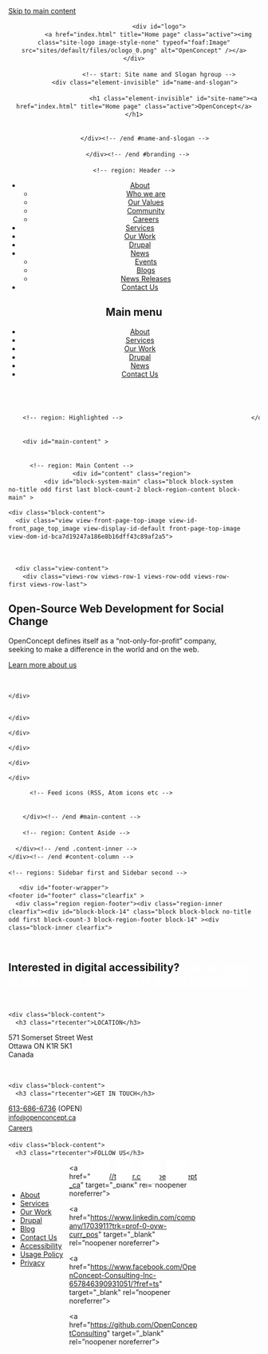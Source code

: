 <!DOCTYPE html>
<!--[if IEMobile 7]><html class="iem7" lang="en" dir="ltr"><![endif]-->
<!--[if lte IE 6]><html class="lt-ie9 lt-ie8 lt-ie7" lang="en" dir="ltr"><![endif]-->
<!--[if (IE 7)&(!IEMobile)]><html class="lt-ie9 lt-ie8" lang="en" dir="ltr"><![endif]-->
<!--[if IE 8]><html class="lt-ie9" lang="en" dir="ltr"><![endif]-->
<!--[if (gte IE 9)|(gt IEMobile 7)]><!--><html lang="en" dir="ltr" prefix="content: http://purl.org/rss/1.0/modules/content/ dc: http://purl.org/dc/terms/ foaf: http://xmlns.com/foaf/0.1/ og: http://ogp.me/ns# rdfs: http://www.w3.org/2000/01/rdf-schema# sioc: http://rdfs.org/sioc/ns# sioct: http://rdfs.org/sioc/types# skos: http://www.w3.org/2004/02/skos/core# xsd: http://www.w3.org/2001/XMLSchema# schema: http://schema.org/"><!--<![endif]-->

<!-- Mirrored from openconcept.ca/ by HTTrack Website Copier/3.x [XR&CO'2014], Fri, 23 Oct 2020 15:52:03 GMT -->
<!-- Added by HTTrack --><meta http-equiv="content-type" content="text/html;charset=utf-8" /><!-- /Added by HTTrack -->
<head>
<!--[if IE]><![endif]-->
<meta charset="utf-8" />
<meta name="google-site-verification" content="K3jcpQKm6OP7ThlPGOhOsJICsRLMqP98Jfn8Sl5e1P4" />
<link rel="shortcut icon" href="sites/default/files/favicon_0.ico" type="image/vnd.microsoft.icon" />
<meta name="description" content="Our team of experts builds customized, secure and inclusive entreprise applications using open-source software." />
<meta name="viewport" content="width=device-width, initial-scale=1" />
<meta name="MobileOptimized" content="width" />
<meta name="keywords" content="WCMS, entreprise applications, Drupal, CRM, LMS, eCommerce, eLearning, accessibility, cybersecurity, Ottawa" />
<meta name="HandheldFriendly" content="true" />
<meta name="apple-mobile-web-app-capable" content="yes" />
<meta name="generator" content="Drupal 7 (http://drupal.org)" />
<link rel="canonical" href="index.html" />
<link rel="shortlink" href="index.html" />
<meta name="twitter:card" content="summary" />
<meta name="twitter:site" content="@openconcept_ca" />
<meta name="twitter:site:id" content="229468736" />
<meta name="twitter:creator" content="@mgifford" />
<meta name="twitter:creator:id" content="18268293" />
<meta name="twitter:url" content="index.html" />
<title>OpenConcept | Open-source Web Development for Social Change</title>
<link type="text/css" rel="stylesheet" href="sites/default/files/advagg_css/css__CQRaTXRPokISplaAO5zsMjc00d4SUvDlg_HfVB32W1g__kYYgGcTEfM168eoJYZE6nGIKlMdnsa3jvWG3mKlFUDc__uNtay9YJwYTDKfp29_kPgazcGHUcn4IsOWjv8kqq3jk.css" media="all" />
<style>@import url("sites/openconcept.ca/themes/oc2014/indexe5f5.html?qinvx1");</style>
<link type="text/css" rel="stylesheet" href="sites/default/files/advagg_css/css__0kxo9a_7V-NXmMFyEka9ww5_KAh62JvVq0T_opEsnYI__yLupVjjUulT7jR2cTAx-8AnjCJEZttCLm-N5GL51cAg__uNtay9YJwYTDKfp29_kPgazcGHUcn4IsOWjv8kqq3jk.css" media="all" />
<link type="text/css" rel="stylesheet" href="sites/default/files/advagg_css/css__WQ3VIViemVu1z3pxCt1hYihEFTVqdm3SgqDmHAifCF8__8pEWrNOJbuWWcn2CXCq6Id8yS_eivMQaAg37yz85fmk__uNtay9YJwYTDKfp29_kPgazcGHUcn4IsOWjv8kqq3jk.css" media="all" />
<link type="text/css" rel="stylesheet" href="http://fonts.googleapis.com/css?family=Lato%7CArimo:400,700italic,400italic,700" media="all" />

<!--[if (lt IE 9)&(!IEMobile 7)]>
<link type="text/css" rel="stylesheet" href="/sites/default/files/advagg_css/css__L_hl_g5koAwf-tcMQbO0rF6TiioG2sSDkJP6VhlrJSE__Jt_t77XXAGMXO_thFaLEyXIrOahPFnRwr5VH4gzy-Wc__uNtay9YJwYTDKfp29_kPgazcGHUcn4IsOWjv8kqq3jk.css" media="screen" />
<![endif]-->
<style>#sliding-popup.sliding-popup-bottom,#sliding-popup.sliding-popup-bottom .eu-cookie-withdraw-banner,.eu-cookie-withdraw-tab{background:#0779bf}#sliding-popup.sliding-popup-bottom.eu-cookie-withdraw-wrapper{background:transparent}#sliding-popup .popup-content #popup-text h1,#sliding-popup .popup-content #popup-text h2,#sliding-popup .popup-content #popup-text h3,#sliding-popup .popup-content #popup-text p,#sliding-popup label,#sliding-popup div,.eu-cookie-compliance-secondary-button,.eu-cookie-withdraw-tab{color:#fff !important}.eu-cookie-withdraw-tab{border-color:#fff}.eu-cookie-compliance-more-button{color:#fff !important}</style>
<script>(function(i,s,o,g,r,a,m){i["GoogleAnalyticsObject"]=r;i[r]=i[r]||function(){(i[r].q=i[r].q||[]).push(arguments)},i[r].l=1*new Date();a=s.createElement(o),m=s.getElementsByTagName(o)[0];a.async=1;a.src=g;m.parentNode.insertBefore(a,m)})(window,document,"script","sites/default/files/googleanalytics/analyticse5f5.js?qinvx1","ga");ga("create", "UA-190532-1", {"cookieDomain":"auto"});ga("set", "anonymizeIp", true);ga("send", "pageview");</script>
</head>
<body class="html front not-logged-in no-sidebars page-home site-name-hidden site-name-openconcept page-panels">
  <div id="skip-link">
    <a href="#main-content" class="element-invisible element-focusable">Skip to main content</a>
  </div>
    <div id="page" class="page">

  <!-- region: Leaderboard -->
  
 <div class="focus">
  <header id="header" class="clearfix" role="banner">
          <!-- start: Branding -->
      <div id="branding" class="branding-elements clearfix">

                  <div id="logo">
            <a href="index.html" title="Home page" class="active"><img class="site-logo image-style-none" typeof="foaf:Image" src="sites/default/files/oclogo_0.png" alt="OpenConcept" /></a>          </div>
        
                  <!-- start: Site name and Slogan hgroup -->
          <div class="element-invisible" id="name-and-slogan">

                          <h1 class="element-invisible" id="site-name"><a href="index.html" title="Home page" class="active">OpenConcept</a></h1>
            
            
          </div><!-- /end #name-and-slogan -->
        
      </div><!-- /end #branding -->
    
    <!-- region: Header -->
    
  <div id="menu-bar" class="nav clearfix"><nav id="block-system-main-menu" class="block block-system block-menu no-title menu-wrapper menu-bar-wrapper clearfix odd first last block-count-1 block-region-menu-bar block-main-menu"  role="navigation">  
  
  <ul class="menu clearfix"><li class="first expanded menu-depth-1 menu-item-777"><a href="about.html" title="">About</a><ul class="menu clearfix"><li class="first leaf menu-depth-2 menu-item-981"><a href="who-we-are.html">Who we are</a></li><li class="leaf menu-depth-2 menu-item-782"><a href="values.html">Our Values</a></li><li class="leaf menu-depth-2 menu-item-783"><a href="community.html" title="Our involement with the BCorp Community.">Community</a></li><li class="last leaf menu-depth-2 menu-item-862"><a href="careers.html">Careers</a></li></ul></li><li class="collapsed menu-depth-1 menu-item-778"><a href="support.html">Services</a></li><li class="leaf menu-depth-1 menu-item-787"><a href="just-vision.html" title="">Our Work</a></li><li class="collapsed menu-depth-1 menu-item-1187"><a href="drupal.html">Drupal</a></li><li class="expanded menu-depth-1 menu-item-781"><a href="news.html" title="">News</a><ul class="menu clearfix"><li class="first leaf menu-depth-2 menu-item-979"><a href="events.html">Events</a></li><li class="leaf menu-depth-2 menu-item-980"><a href="blog.html" title="">Blogs</a></li><li class="last leaf menu-depth-2 menu-item-1212"><a href="news/news-releases.html">News Releases</a></li></ul></li><li class="last leaf menu-depth-1 menu-item-614"><a href="contact.html">Contact Us</a></li></ul>
  </nav></div>  <div id="primary-menu-bar" class="nav clearfix nav clearfix"><nav  class="primary-menu-wrapper menu-wrapper clearfix primary-menu-wrapper menu-wrapper clearfix"><h2 class="element-invisible">Main menu</h2><ul class="menu primary-menu clearfix"><li class="menu-777 first"><a href="about.html" title="">About</a></li><li class="menu-778"><a href="support.html">Services</a></li><li class="menu-787"><a href="just-vision.html" title="">Our Work</a></li><li class="menu-1187"><a href="drupal.html">Drupal</a></li><li class="menu-781"><a href="news.html" title="">News</a></li><li class="menu-614 last"><a href="contact.html">Contact Us</a></li></ul></nav></div>
  </header>
 </div>

  <!-- Navigation elements -->
  
  <!-- Breadcrumbs -->
  
  <!-- Messages and Help -->
    
  <!-- region: Secondary Content -->
  
  <div id="columns" class="columns clearfix">
    <div id="content-column" class="content-column" role="main">
      <div class="content-inner">

        <!-- region: Highlighted -->
        

        <div id="main-content" >
          
          
          <!-- region: Main Content -->
                      <div id="content" class="region">
              <div id="block-system-main" class="block block-system no-title odd first last block-count-2 block-region-content block-main" >  
  
  <div class="at-panel panel-display one-column clearfix" >
  <div class="region region-one-main">
    <div class="region-inner clearfix">
      <div class="panel-pane pane-views pane-front-page-top-image no-title block">
  <div class="block-inner clearfix">
    
            
    
    <div class="block-content">
      <div class="view view-front-page-top-image view-id-front_page_top_image view-display-id-default front-page-top-image view-dom-id-bca7d19247a186e8b16dff43c89af2a5">
        
  
  
      <div class="view-content">
        <div class="views-row views-row-1 views-row-odd views-row-first views-row-last">
      
  <div class="views-field views-field-nothing">        <span class="field-content"> <div class="front-page-banner">
<div class="text">
<div>
<h2>Open-Source Web Development for Social Change</h2>
<p>OpenConcept defines itself as a “not-only-for-profit” company, seeking to make a difference in the world and on the web.</p>
<p><a href="about.html">Learn more about us</a></p>
</div>
</div>
<div class="image nid-857">
<p>&nbsp;</p>
</div>

</div></span>  </div>  </div>
    </div>
  
  
  
  
  
  
</div>    </div>

    
    
  </div>
</div>


    </div>
  </div>
 

    </div>
  </div>
  </div>
    </div>

    
    
  </div>



  
  


    
    
  </div>



    
    
  </div>



    
    
  </div>

    </div>
  </div>
  

    
    
  </div>
    </div>
  </div>
  

    
    
  </div>

    </div>
  </div>
  </div>
    </div>

    
    
  </div>


    </div>
  </div>
  
  
  
   </div>

    
    
  </div>

    </div>
  </div>
  </div>
    </div>

    
    
  </div>



    
    
  </div>

    </div>
  </div>


  </div>            </div>
          
          <!-- Feed icons (RSS, Atom icons etc -->
          
          
        </div><!-- /end #main-content -->

        <!-- region: Content Aside -->
        
      </div><!-- /end .content-inner -->
    </div><!-- /end #content-column -->

    <!-- regions: Sidebar first and Sidebar second -->
        
  </div><!-- /end #columns -->

  <!-- region: Tertiary Content -->
  
  <!-- region: Footer -->
       <div id="footer-wrapper">
    <footer id="footer" class="clearfix" >
      <div class="region region-footer"><div class="region-inner clearfix"><div id="block-block-14" class="block block-block no-title odd first block-count-3 block-region-footer block-14" ><div class="block-inner clearfix">  
  
  <div class="block-content content"><p> </p>
<h2 class="rtecenter"><strong>Interested in digital accessibility? <a href="https://mailchi.mp/133e3c60c3f6/accessibility-action" style="color:white;">Sign up today to our monthly Accessibility Action Newsletter!</a></strong></h2>
<p> </p>
</div>
  </div></div><div id="block-panels-mini-location-get-in-touch-follow-us" class="block block-panels-mini no-title even block-count-4 block-region-footer block-location-get-in-touch-follow-us" >  
  
  <div class="block-content content"><div class="at-panel panel-display three-3x33 clearfix" id="mini-panel-location_get_in_touch_follow_us">
    <div class="region region-three-33-first">
    <div class="region-inner clearfix">
      <div class="panel-pane pane-block pane-block-8 no-title block">
  <div class="block-inner clearfix">
    
            
    
    <div class="block-content">
      <h3 class="rtecenter">LOCATION</h3>
<div class="rtecenter">
<p>571 Somerset Street West<br />
Ottawa ON K1R 5K1<br />
Canada</p>
</div>
<p class="rtecenter"> </p>
    </div>

    
    
  </div>
</div>
    </div>
  </div>
  <div class="region region-three-33-second">
    <div class="region-inner clearfix">
      <div class="panel-pane pane-block pane-block-6 no-title block">
  <div class="block-inner clearfix">
    
            
    
    <div class="block-content">
      <h3 class="rtecenter">GET IN TOUCH</h3>
<p class="rtecenter"><a href="tel:+16136866736">613-686-6736</a> (OPEN)<br />
<a href="mailto:info@openconcept.ca" style="font-size: 13px; line-height: 1.6em;">info@openconcept.ca</a><br />
<a href="careers.html" style="font-size: 13px; line-height: 1.6em;">Careers</a></p>
    </div>

    
    
  </div>
</div>
    </div>
  </div>
  <div class="region region-three-33-third">
    <div class="region-inner clearfix">
      <div class="panel-pane pane-block pane-block-7 no-title block">
  <div class="block-inner clearfix">
    
            
    
    <div class="block-content">
      <h3 class="rtecenter">FOLLOW US</h3>
<div class="clipwrapper rtecenter" style=" position: relative;height: 40px;width: 260px; margin:0 auto;">

<a href="https://twitter.com/openconcept_ca" target="_blank" rel=”noopener noreferrer”>
<img alt="Visit us on Twitter" src="sites/openconcept/themes/oc2014/images/social-media-sprites-2.png" style="width: 260px; height: 45px; position: absolute; top: -5px; left: -41px; clip: rect(0 122px 50px 83px);"></a>

<a href="https://www.linkedin.com/company/1703911?trk=prof-0-ovw-curr_pos"  target="_blank" rel=”noopener noreferrer”>
<img alt="Visit us on Linkedin" src="sites/openconcept/themes/oc2014/images/social-media-sprites-2.png" style="width: 260px; height: 45px; position: absolute; top: -5px; left: -36px; clip: rect(0 162px 50px 130px);"></a>

<a href="https://www.facebook.com/OpenConcept-Consulting-Inc-657846390931051/?fref=ts"  target="_blank" rel=”noopener noreferrer”>
<img alt="Visit us on facebook" src="sites/openconcept/themes/oc2014/images/social-media-sprites-2.png" style="width: 260px; height: 45px; position: absolute; top: -5px; left: -69px; clip: rect(0 250px 50px 213px);"></a>

<a href="https://github.com/OpenConceptConsulting"  target="_blank" rel=”noopener noreferrer”>
<img alt="GitHub Logo" src="sites/openconcept/themes/oc2014/images/github.svg" style="width: 45px; height: 45px; position: absolute; top: -5px; left: 194px;" width="45px" height="45px"></a>

</div>    </div>

    
    
  </div>
</div>
    </div>
  </div>
  </div>

  </div><div id="block-menu-menu-footer-menu" class="block block-menu no-title odd last block-count-5 block-region-footer block-menu-footer-menu"  role="navigation"><div class="block-inner clearfix">  
  
  <div class="block-content content"><ul class="menu clearfix"><li class="first leaf menu-depth-1 menu-item-1264"><a href="about.html" title="">About</a></li><li class="leaf menu-depth-1 menu-item-1265"><a href="support.html" title="">Services</a></li><li class="leaf menu-depth-1 menu-item-1266"><a href="just-vision.html" title="">Our Work</a></li><li class="leaf menu-depth-1 menu-item-1267"><a href="drupal.html" title="">Drupal</a></li><li class="leaf menu-depth-1 menu-item-1582"><a href="blog.html" title="">Blog</a></li><li class="leaf menu-depth-1 menu-item-1269"><a href="contact.html" title="">Contact Us</a></li><li class="leaf menu-depth-1 menu-item-1270"><a href="accessibility-statement.html" title="">Accessibility</a></li><li class="leaf menu-depth-1 menu-item-1583"><a href="usage-policy.html" title="">Usage Policy</a></li><li class="last leaf menu-depth-1 menu-item-1614"><a href="privacy-policy.html" title="">Privacy</a></li></ul></div>
  </div></div></div></div>    </footer>
   </div>

  <script src="http://code.jquery.com/jquery-1.8.3.min.js"></script>
<script>window.jQuery || document.write("<script src='sites/all/modules/contrib/jquery_update/replace/jquery/1.8/jquery.min.js'>\x3C/script>")</script>
<script src="sites/default/files/advagg_js/js__ZyeOaiFuDejQQbhUV7yg7atYZnj4WLfH77o0scv4068__MZdWWgUEYpsEWLcU0RqkaXMsEyksbpCgnf4XwXRkqz0__uNtay9YJwYTDKfp29_kPgazcGHUcn4IsOWjv8kqq3jk.js"></script>
<script src="sites/default/files/advagg_js/js__BTKa_A26dOvGHyd_FPY7LidPV6d0xyq-uJNFfIWXtck__64WrpnGRUPOXA4MT998577-8XmarmBT-Mh_Rv58vSjY__uNtay9YJwYTDKfp29_kPgazcGHUcn4IsOWjv8kqq3jk.js"></script>
<script src="sites/default/files/advagg_js/js__3lHmLvkfXZILLONv199X8iLdlKjQoh2tffWpGTG2ipg__T2wnMdbWxHWlelaA_AvXTRPJceH2SCm0dNX00Y-W_hU__uNtay9YJwYTDKfp29_kPgazcGHUcn4IsOWjv8kqq3jk.js"></script>
<script>jQuery.extend(Drupal.settings, {"basePath":"\/","pathPrefix":"","ajaxPageState":{"theme":"oc2014","theme_token":"-i7Te0WO6ZHEafD4MEVxKSswdE2Qihs_h_wuKwt6Hn4"},"better_exposed_filters":{"views":{"front_page_top_image":{"displays":{"default":{"filters":[]}}},"front_page_portfolio_":{"displays":{"default":{"filters":[]}}},"blogs":{"displays":{"block_1":{"filters":[]}}},"site_tweets":{"displays":{"block":{"filters":[]}}}}},"responsive_menus":[{"selectors":"#primary-menu-bar","container":"body","trigger_txt":"\u003Cspan \/\u003E\u003Cspan \/\u003E\u003Cspan \/\u003E","close_txt":"X","close_size":"18px","position":"right","media_size":"480","show_children":"1","expand_children":"1","expand_txt":"+","contract_txt":"-","remove_attrs":"1","responsive_menus_style":"mean_menu"}],"eu_cookie_compliance":{"popup_enabled":1,"popup_agreed_enabled":0,"popup_hide_agreed":0,"popup_clicking_confirmation":1,"popup_scrolling_confirmation":0,"popup_html_info":"\u003Cdiv class=\u0022eu-cookie-compliance-banner eu-cookie-compliance-banner-info eu-cookie-compliance-banner--default\u0022\u003E\n  \u003Cdiv class=\u0022popup-content info\u0022\u003E\n    \u003Cdiv id=\u0022popup-text\u0022\u003E\n      \u003Ch2\u003EWe use cookies on this site to enhance your user experience\u003C\/h2\u003E\n\u003Cp\u003EBy clicking any link on this page you are giving your consent for us to set cookies.\u003C\/p\u003E\n              \u003Cbutton type=\u0022button\u0022 class=\u0022find-more-button eu-cookie-compliance-more-button\u0022\u003ENo, give me more info\u003C\/button\u003E\n          \u003C\/div\u003E\n    \n    \u003Cdiv id=\u0022popup-buttons\u0022 class=\u0022\u0022\u003E\n      \u003Cbutton type=\u0022button\u0022 class=\u0022agree-button eu-cookie-compliance-default-button\u0022\u003EOK, I agree\u003C\/button\u003E\n          \u003C\/div\u003E\n  \u003C\/div\u003E\n\u003C\/div\u003E","use_mobile_message":false,"mobile_popup_html_info":"\u003Cdiv class=\u0022eu-cookie-compliance-banner eu-cookie-compliance-banner-info eu-cookie-compliance-banner--default\u0022\u003E\n  \u003Cdiv class=\u0022popup-content info\u0022\u003E\n    \u003Cdiv id=\u0022popup-text\u0022\u003E\n                    \u003Cbutton type=\u0022button\u0022 class=\u0022find-more-button eu-cookie-compliance-more-button\u0022\u003ENo, give me more info\u003C\/button\u003E\n          \u003C\/div\u003E\n    \n    \u003Cdiv id=\u0022popup-buttons\u0022 class=\u0022\u0022\u003E\n      \u003Cbutton type=\u0022button\u0022 class=\u0022agree-button eu-cookie-compliance-default-button\u0022\u003EOK, I agree\u003C\/button\u003E\n          \u003C\/div\u003E\n  \u003C\/div\u003E\n\u003C\/div\u003E\n","mobile_breakpoint":"768","popup_html_agreed":"\u003Cdiv\u003E\n  \u003Cdiv class=\u0022popup-content agreed\u0022\u003E\n    \u003Cdiv id=\u0022popup-text\u0022\u003E\n      \u003Ch2\u003EThank you for accepting cookies\u003C\/h2\u003E\n\u003Cp\u003EYou can now hide this message or find out more about cookies.\u003C\/p\u003E\n    \u003C\/div\u003E\n    \u003Cdiv id=\u0022popup-buttons\u0022\u003E\n      \u003Cbutton type=\u0022button\u0022 class=\u0022hide-popup-button eu-cookie-compliance-hide-button\u0022\u003EHide\u003C\/button\u003E\n              \u003Cbutton type=\u0022button\u0022 class=\u0022find-more-button eu-cookie-compliance-more-button-thank-you\u0022 \u003EMore info\u003C\/button\u003E\n          \u003C\/div\u003E\n  \u003C\/div\u003E\n\u003C\/div\u003E","popup_use_bare_css":false,"popup_height":"auto","popup_width":"100%","popup_delay":1000,"popup_link":"\/privacy-policy","popup_link_new_window":1,"popup_position":null,"fixed_top_position":1,"popup_language":"en","store_consent":false,"better_support_for_screen_readers":0,"reload_page":0,"domain":"","domain_all_sites":null,"popup_eu_only_js":0,"cookie_lifetime":"100","cookie_session":false,"disagree_do_not_show_popup":0,"method":"default","whitelisted_cookies":"","withdraw_markup":"\u003Cbutton type=\u0022button\u0022 class=\u0022eu-cookie-withdraw-tab\u0022\u003EPrivacy settings\u003C\/button\u003E\n\u003Cdiv class=\u0022eu-cookie-withdraw-banner\u0022\u003E\n  \u003Cdiv class=\u0022popup-content info\u0022\u003E\n    \u003Cdiv id=\u0022popup-text\u0022\u003E\n      \u003Cp\u003E\u0026lt;h2\u0026gt;We use cookies on this site to enhance your user experience\u0026lt;\/h2\u0026gt;\u0026lt;p\u0026gt;You have given your consent for us to set cookies.\u0026lt;\/p\u0026gt;\u003C\/p\u003E\n    \u003C\/div\u003E\n    \u003Cdiv id=\u0022popup-buttons\u0022\u003E\n      \u003Cbutton type=\u0022button\u0022 class=\u0022eu-cookie-withdraw-button\u0022\u003EWithdraw consent\u003C\/button\u003E\n    \u003C\/div\u003E\n  \u003C\/div\u003E\n\u003C\/div\u003E\n","withdraw_enabled":false,"withdraw_button_on_info_popup":false,"cookie_categories":[],"enable_save_preferences_button":true,"fix_first_cookie_category":true,"select_all_categories_by_default":false},"googleanalytics":{"trackOutbound":1,"trackMailto":1,"trackDownload":1,"trackDownloadExtensions":"7z|aac|arc|arj|asf|asx|avi|bin|csv|doc(x|m)?|dot(x|m)?|exe|flv|gif|gz|gzip|hqx|jar|jpe?g|js|mp(2|3|4|e?g)|mov(ie)?|msi|msp|pdf|phps|png|ppt(x|m)?|pot(x|m)?|pps(x|m)?|ppam|sld(x|m)?|thmx|qtm?|ra(m|r)?|sea|sit|tar|tgz|torrent|txt|wav|wma|wmv|wpd|xls(x|m|b)?|xlt(x|m)|xlam|xml|z|zip"},"urlIsAjaxTrusted":{"\/search\/node":true}});</script>
<script src="sites/default/files/advagg_js/js__F2qdh-1_GOHY85WJybNO3pprDd50KfMFbk-UcsLzh0Y___SeDJKIvrikPXIIr55mRB1jrZkJNqFYEnfX8AHNM0No__uNtay9YJwYTDKfp29_kPgazcGHUcn4IsOWjv8kqq3jk.js"></script>
<script>var eu_cookie_compliance_cookie_name = "";</script>
<script src="sites/openconcept/themes/oc2014/js/portfolio.js"></script>
</body>

<!-- Mirrored from openconcept.ca/ by HTTrack Website Copier/3.x [XR&CO'2014], Fri, 23 Oct 2020 15:52:18 GMT -->
</html>
